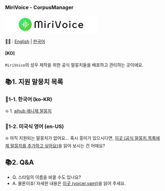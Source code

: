 ### MiriVoice - CorpusManager
[<img src="..\Misc\title.png" height="57"/>](https://github.com/EX3exp/MiriVoice)

📜🧐 :
[English](..\README.md) | [한국어](readme/README-ko.md)
#### [KO]

`MiriVoice`의 성우 제작을 위한 공식 말뭉치들을 배포하고 관리하는 곳이에요.

## 📚1. 지원 말뭉치 목록
### 📗1-1. 한국어 (ko-KR)
❇️ 1. [aihub 애니체 말뭉치](../docs/ko-KR/aihub%20Animation%20Corpus/README-ko.md)

### 📗1-2. 미국식 영어 (en-US)
❇️ 아직 지원되는 말뭉치가 없어요...  혹시 흥미가 있으시다면, [이곳 (공식 말뭉치 목록에 제 말뭉치를 추가하고 싶어요)](contribute-corpus-ko.md)을 읽어 보시는 건 어때요?

## 📚2. Q&A
- Q. 스타일의 이름을 바꿀 수도 있나요?
- A. 물론이죠! 자세한 내용은 [이곳 (voicer.yaml)](https://github.com/EX3exp/MiriVoice/blob/main/readme/voicer-yaml-ko.md)을 읽어 주세요.